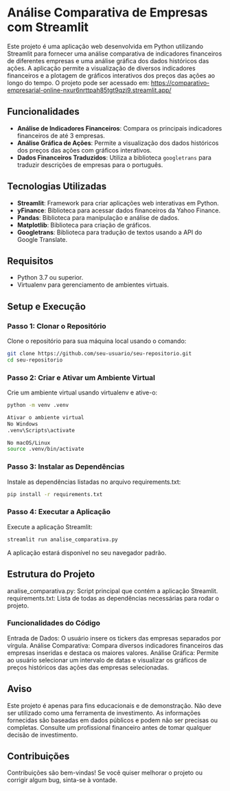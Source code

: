 # Análise Comparativa de Empresas com Streamlit

Este projeto é uma aplicação web desenvolvida em Python utilizando Streamlit para fornecer uma análise comparativa de indicadores financeiros de diferentes empresas e uma análise gráfica dos dados históricos das ações. A aplicação permite a visualização de diversos indicadores financeiros e a plotagem de gráficos interativos dos preços das ações ao longo do tempo.
O projeto pode ser acessado em: https://comparativo-empresarial-online-nxur6nrttpah85tgt9qzj9.streamlit.app/

## Funcionalidades

- **Análise de Indicadores Financeiros**: Compara os principais indicadores financeiros de até 3 empresas.
- **Análise Gráfica de Ações**: Permite a visualização dos dados históricos dos preços das ações com gráficos interativos.
- **Dados Financeiros Traduzidos**: Utiliza a biblioteca `googletrans` para traduzir descrições de empresas para o português.

## Tecnologias Utilizadas

- **Streamlit**: Framework para criar aplicações web interativas em Python.
- **yFinance**: Biblioteca para acessar dados financeiros da Yahoo Finance.
- **Pandas**: Biblioteca para manipulação e análise de dados.
- **Matplotlib**: Biblioteca para criação de gráficos.
- **Googletrans**: Biblioteca para tradução de textos usando a API do Google Translate.

## Requisitos

- Python 3.7 ou superior.
- Virtualenv para gerenciamento de ambientes virtuais.

## Setup e Execução

### Passo 1: Clonar o Repositório

Clone o repositório para sua máquina local usando o comando:

```sh
git clone https://github.com/seu-usuario/seu-repositorio.git
cd seu-repositorio
```

### Passo 2: Criar e Ativar um Ambiente Virtual
Crie um ambiente virtual usando virtualenv e ative-o:

```sh
python -m venv .venv

Ativar o ambiente virtual
No Windows
.venv\Scripts\activate

No macOS/Linux
source .venv/bin/activate
```

### Passo 3: Instalar as Dependências
Instale as dependências listadas no arquivo requirements.txt:

```sh
pip install -r requirements.txt
```

### Passo 4: Executar a Aplicação
Execute a aplicação Streamlit:

```sh
streamlit run analise_comparativa.py
```

A aplicação estará disponível no seu navegador padrão.

## Estrutura do Projeto
analise_comparativa.py: Script principal que contém a aplicação Streamlit.
requirements.txt: Lista de todas as dependências necessárias para rodar o projeto.
### Funcionalidades do Código
Entrada de Dados: O usuário insere os tickers das empresas separados por vírgula.
Análise Comparativa: Compara diversos indicadores financeiros das empresas inseridas e destaca os maiores valores.
Análise Gráfica: Permite ao usuário selecionar um intervalo de datas e visualizar os gráficos de preços históricos das ações das empresas selecionadas.

## Aviso
Este projeto é apenas para fins educacionais e de demonstração. Não deve ser utilizado como uma ferramenta de investimento. As informações fornecidas são baseadas em dados públicos e podem não ser precisas ou completas. Consulte um profissional financeiro antes de tomar qualquer decisão de investimento.

## Contribuições
Contribuições são bem-vindas! Se você quiser melhorar o projeto ou corrigir algum bug, sinta-se à vontade.
```
